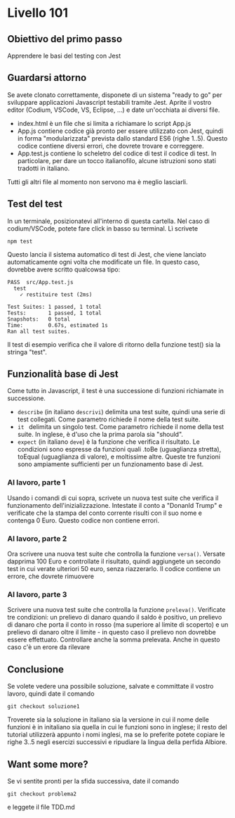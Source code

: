 # Livello 101

## Obiettivo del primo passo

Apprendere le basi del testing con Jest


## Guardarsi attorno

Se avete clonato correttamente, disponete di un sistema "ready to go" per sviluppare applicazioni Javascript testabili tramite Jest.
Aprite il vostro editor (Codium, VSCode, VS, Eclipse, ...) e date un'occhiata ai diversi file. 

- index.html è un file che si limita a richiamare lo script App.js
- App.js contiene codice già pronto per essere utilizzato con Jest, quindi in forma "modularizzata" prevista dallo standard ES6 (righe 1..5). Questo codice contiene diversi errori, che dovrete trovare e correggere.
- App.test.js contiene lo scheletro del codice di test il codice di test. In particolare, per dare un tocco italianofilo, alcune istruzioni sono stati tradotti in italiano. 

Tutti gli altri file al momento non servono ma è meglio lasciarli.

## Test del test

In un terminale, posizionatevi all'interno di questa cartella. Nel caso di codium/VSCode, potete fare click in basso su terminal. Lì scrivete

```
npm test
```
Questo lancia il sistema automatico di test di Jest, che viene lanciato automaticamente ogni volta che modificate un file. In questo caso, dovrebbe avere scritto qualcowsa tipo: 

```
PASS  src/App.test.js
  test
    ✓ restituire test (2ms)

Test Suites: 1 passed, 1 total
Tests:       1 passed, 1 total
Snapshots:   0 total
Time:        0.67s, estimated 1s
Ran all test suites.

```

Il test di esempio verifica che il valore di ritorno della funzione test() sia la stringa "test". 


## Funzionalità base di Jest

Come tutto in Javascript, il test è una successione di funzioni richiamate in successione. 

- ```describe```  (in italiano ```descrivi```)  delimita una test suite, quindi una serie di test collegati. Come parametro richiede il nome della test suite.
- ```it ```   delimita un singolo test. Come parametro richiede il nome della test suite. In inglese, è d'uso che la prima parola sia "should".
- ```expect``` (in italiano ```deve```) è la funzione che verifica il risultato. Le condizioni sono espresse da funzioni quali .toBe (uguaglianza stretta), toEqual (uguaglianza di valore), e moltissime altre. 
Queste tre funzioni sono ampiamente sufficienti per un funzionamento base di Jest.



### Al lavoro, parte 1

Usando i comandi di cui sopra, scrivete un nuova test suite che verifica il funzionamento dell'inizializzazione. Intestate il conto a "Donanld Trump" e verificate che la stampa del conto corrente risulti con il suo nome e contenga 0 Euro. Questo codice non contiene errori.

### Al lavoro, parte 2

Ora scrivere una nuova test suite che controlla la funzione ``` versa() ```. Versate dapprima 100 Euro e controllate il risultato, quindi aggiungete un secondo test in cui verate ulteriori 50 euro, senza riazzerarlo. Il codice contiene un errore, che dovrete rimuovere

### Al lavoro, parte 3

Scrivere una nuova test suite che controlla la funzione ``` preleva() ```.  Verificate tre condizioni: un prelievo di danaro quando il saldo è positivo, un prelievo di danaro che porta il conto in rosso (ma superiore al limite di scoperto) e un prelievo di danaro oltre il limite - in questo caso il prelievo non dovrebbe essere effettuato. Controllare anche la somma prelevata. 
Anche in questo caso c'è un erore da rilevare

## Conclusione

Se volete vedere una possibile soluzione, salvate e committate il vostro lavoro, quindi date il comando 

``` git checkout soluzione1 ```

Troverete sia la soluzione in italiano sia la versione in cui il nome delle funzioni è in initaliano sia quella in cui le funzioni sono in inglese; il resto del tutorial utilizzerà appunto i nomi inglesi, ma se lo preferite potete copiare le righe 3..5 negli esercizi successivi e ripudiare la lingua della perfida Albiore.

## Want some more?

Se vi sentite pronti per la sfida successiva, date il comando 

``` git checkout problema2  ```

e leggete il file TDD.md




